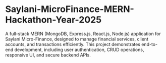 # Saylani-MicroFinance-MERN-Hackathon-Year-2025
A full-stack MERN (MongoDB, Express.js, React.js, Node.js) application for Saylani Micro-Finance, designed to manage financial services, client accounts, and transactions efficiently. This project demonstrates end-to-end development, including user authentication, CRUD operations, responsive UI, and secure backend APIs.
